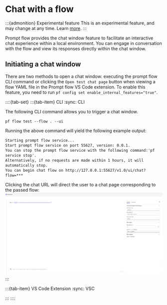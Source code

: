 # Chat with a flow

:::{admonition} Experimental feature
This is an experimental feature, and may change at any time. Learn [more](../faq.md#stable-vs-experimental).
:::

Prompt flow provides the chat window feature to facilitate an interactive chat experience within a local environment. 
You can engage in conversation with the flow and view its responses directly within the chat window.

## Initiating a chat window
There are two methods to open a chat window: executing the prompt flow CLI command or clicking the 
`Open test chat page` button when viewing a flow YAML file in the Prompt flow VS Code extension. To enable this 
feature, you need to run `pf config set enable_internal_features="true"`.

::::{tab-set}
:::{tab-item} CLI
:sync: CLI

The following CLI command allows you to trigger a chat window.
```shell
pf flow test --flow . --ui
```
Running the above command will yield the following example output:
```
Starting prompt flow service...
Start prompt flow service on port 55627, version: 0.0.1.
You can stop the prompt flow service with the following command:'pf service stop'.
Alternatively, if no requests are made within 1 hours, it will automatically stop.
You can begin chat flow on http://127.0.0.1:55627/v1.0/ui/chat?flow=***
```
Clicking the chat URL will direct the user to a chat page corresponding to the passed flow:
![chat-basic-dag-flow](../../media/how-to-guides/chat-with-a-flow/chat-basic-dag-flow.png)
:::

:::{tab-item} VS Code Extension
:sync: VSC

:::
::::